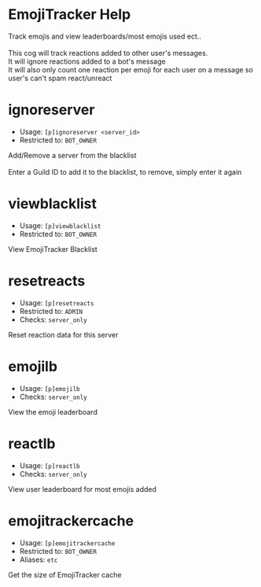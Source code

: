 # EmojiTracker Help

Track emojis and view leaderboards/most emojis used ect..<br/><br/>This cog will track reactions added to other user's messages.<br/>It will ignore reactions added to a bot's message<br/>It will also only count one reaction per emoji for each user on a message so user's can't spam react/unreact

# ignoreserver
 - Usage: `[p]ignoreserver <server_id> `
 - Restricted to: `BOT_OWNER`

Add/Remove a server from the blacklist<br/><br/>Enter a Guild ID to add it to the blacklist, to remove, simply enter it again

# viewblacklist
 - Usage: `[p]viewblacklist `
 - Restricted to: `BOT_OWNER`

View EmojiTracker Blacklist

# resetreacts
 - Usage: `[p]resetreacts `
 - Restricted to: `ADMIN`
 - Checks: `server_only`

Reset reaction data for this server

# emojilb
 - Usage: `[p]emojilb `
 - Checks: `server_only`

View the emoji leaderboard

# reactlb
 - Usage: `[p]reactlb `
 - Checks: `server_only`

View user leaderboard for most emojis added

# emojitrackercache
 - Usage: `[p]emojitrackercache `
 - Restricted to: `BOT_OWNER`
 - Aliases: `etc`

Get the size of EmojiTracker cache


